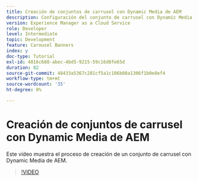 ```yaml
---
title: Creación de conjuntos de carrusel con Dynamic Media de AEM
description: Configuración del conjunto de carrusel con Dynamic Media
version: Experience Manager as a Cloud Service
role: Developer
level: Intermediate
topic: Development
feature: Carousel Banners
index: y
doc-type: Tutorial
exl-id: 4816c688-abec-4bd5-9215-59c16d8fe65d
duration: 82
source-git-commit: 48433a5367c281cf5a1c106b08a1306f1b0e8ef4
workflow-type: tm+mt
source-wordcount: '35'
ht-degree: 0%

---
```


# Creación de conjuntos de carrusel con Dynamic Media de AEM

Este vídeo muestra el proceso de creación de un conjunto de carrusel con Dynamic Media de AEM.

>[!VIDEO](https://video.tv.adobe.com/v/335380?quality=12&learn=on)
